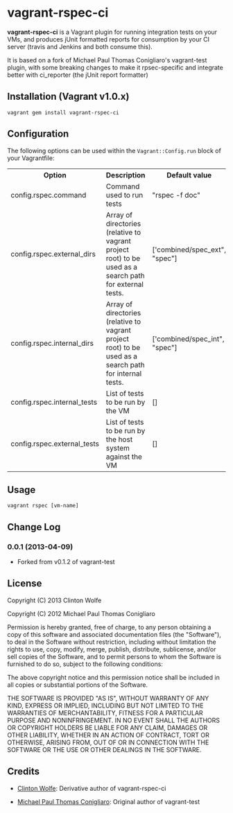 # vagrant-rspec-ci

**vagrant-rspec-ci** is a Vagrant plugin for running integration tests on
your VMs, and produces jUnit formatted reports for consumption by your CI server 
(travis and Jenkins and both consume this). 

It is based on a fork of Michael Paul Thomas Conigliaro's vagrant-test plugin, with
some breaking changes to make it rpsec-specific and integrate better with ci_reporter
(the jUnit report formatter)

## Installation (Vagrant v1.0.x)

    vagrant gem install vagrant-rspec-ci

## Configuration

The following options can be used within the `Vagrant::Config.run` block of
your Vagrantfile:

<table>
  <tr>
    <th>Option</th>
    <th>Description</th>
    <th>Default value</th>
  </tr>
  <tr>
    <td>config.rspec.command</td>
    <td>Command used to run tests</td>
    <td>"rspec -f doc"</td>
  </tr>
  <tr>
    <td>config.rspec.external_dirs</td>
    <td>Array of directories (relative to vagrant project root) to be used as a search path for external tests.</td>
    <td>['combined/spec_ext", "spec"]</td>
  </tr>
  <tr>
    <td>config.rspec.internal_dirs</td>
    <td>Array of directories (relative to vagrant project root) to be used as a search path for internal tests.</td>
    <td>['combined/spec_int", "spec"]</td>
  </tr>
  <tr>
    <td>config.rspec.internal_tests</td>
    <td>List of tests to be run by the VM</td>
    <td>[]</td>
  </tr>
  <tr>
    <td>config.rspec.external_tests</td>
    <td>List of tests to be run by the host system against the VM</td>
    <td>[]</td>
  </tr>
</table>

## Usage

    vagrant rspec [vm-name]

## Change Log

### 0.0.1 (2013-04-09)

* Forked from v0.1.2 of vagrant-test

## License

Copyright (C) 2013 Clinton Wolfe

Copyright (C) 2012 Michael Paul Thomas Conigliaro

Permission is hereby granted, free of charge, to any person obtaining a copy of
this software and associated documentation files (the "Software"), to deal in
the Software without restriction, including without limitation the rights to
use, copy, modify, merge, publish, distribute, sublicense, and/or sell copies
of the Software, and to permit persons to whom the Software is furnished to do
so, subject to the following conditions:

The above copyright notice and this permission notice shall be included in all
copies or substantial portions of the Software.

THE SOFTWARE IS PROVIDED "AS IS", WITHOUT WARRANTY OF ANY KIND, EXPRESS OR
IMPLIED, INCLUDING BUT NOT LIMITED TO THE WARRANTIES OF MERCHANTABILITY,
FITNESS FOR A PARTICULAR PURPOSE AND NONINFRINGEMENT. IN NO EVENT SHALL THE
AUTHORS OR COPYRIGHT HOLDERS BE LIABLE FOR ANY CLAIM, DAMAGES OR OTHER
LIABILITY, WHETHER IN AN ACTION OF CONTRACT, TORT OR OTHERWISE, ARISING FROM,
OUT OF OR IN CONNECTION WITH THE SOFTWARE OR THE USE OR OTHER DEALINGS IN THE
SOFTWARE.

## Credits

* [Clinton Wolfe](http://ccwolfe.com): Derivative author of vagrant-rspec-ci

* [Michael Paul Thomas Conigliaro](http://conigliaro.org): Original author of vagrant-test
